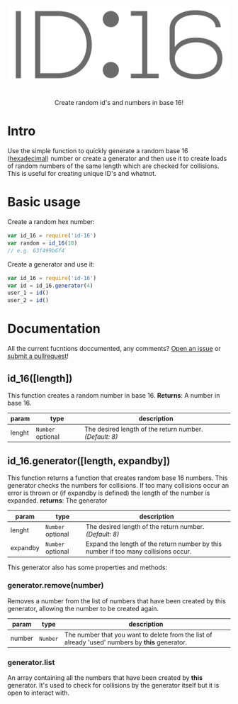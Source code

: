 <p align="center">
  <img src="assets/id-16.png" alt="Magister Tools Logo">
  <br/><br/>
</p>
<p align="center">
   Create random id's and numbers in base 16!
</p>

# Intro
Use the simple function to quickly generate a random base 16 ([hexadecimal](https://en.wikipedia.org/wiki/Hexadecimal)) number or create a generator and then use it to create loads of random numbers of the same length which are checked for collisions. This is useful for creating unique ID's and whatnot.

# Basic usage
Create a random hex number:
```js
var id_16 = require('id-16')
var random = id_16(10)
// e.g. 63f499b6f4
```

Create a generator and use it:
```js
var id_16 = require('id-16')
var id = id_16.generator(4)
user_1 = id()
user_2 = id()
```

# Documentation
All the current fucntions doccumented, any comments? [Open an issue](/issues) or [submit a pullrequest](/pulls)!

## id_16([length])
This function creates a random number in base 16.
**Returns**: A number in base 16.

| param | type | description | 
| --- | --- | ---| 
| lenght | `Number` optional | The desired length of the return number.  *(Default: 8)* |

## id_16.generator([length, expandby])
This function returns a function that creates random base 16 numbers. This generator checks the numbers for collisions. If too many collisions occur an error is thrown or (if expandby is defined) the length of the number is expanded. 
**returns**: The generator

| param | type | description | 
| --- | --- | ---| 
| lenght | `Number` optional | The desired length of the return number.  *(Default: 8)* |
| expandby | `Number` optional | Expand the length of the return number by this number if too many collisions occur.| 


This generator also has some properties and methods: 
### generator.remove(number)
Removes a number from the list of numbers that have been created by this generator, allowing the number to be created again.

| param | type | description | 
| --- | --- | ---| 
| number | `Number` | The number that you want to delete from the list of already 'used' numbers by **this** generator. |

### generator.list
An array containing all the numbers that have been created by **this** generator. It's used to check for collisions by the generator itself but it is open to interact with.
